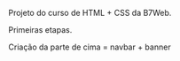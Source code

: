 Projeto do curso de HTML + CSS da B7Web.

Primeiras etapas.

Criação da parte de cima = navbar + banner